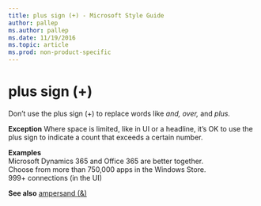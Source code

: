```yaml
---
title: plus sign (+) - Microsoft Style Guide
author: pallep
ms.author: pallep
ms.date: 11/19/2016
ms.topic: article
ms.prod: non-product-specific
---
```


# plus sign (+)

Don’t use the plus sign (+) to replace words like *and, over,* and *plus.*

**Exception** Where space is limited, like in UI or a headline, it’s OK to use the
plus sign to indicate a count that exceeds a certain number.

**Examples**  
Microsoft Dynamics 365 and Office 365 are better together.  
Choose from more than 750,000 apps in the Windows Store.  
999+ connections (in the UI) 

**See also** [ampersand (&)](/style-guide/a-z-word-list-term-collections/a/ampersand)
